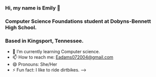 ### Hi, my name is Emily 👋
### Computer Science Foundations student at Dobyns-Bennett High School.
### Based in Kingsport, Tennessee.


- 🌱 I’m currently learning Computer science.
- 📫 How to reach me: Eadams072004@gmail.com
- 😄 Pronouns: She/Her 
- ⚡ Fun fact: I like to ride dirtbikes. 
-->
